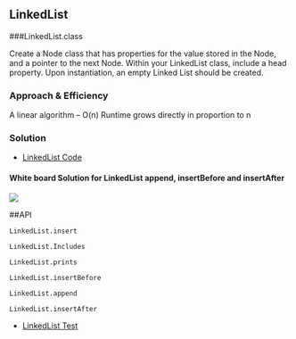 ## LinkedList
  ###LinkedList.class
  <!-- Description of the challenge -->
  Create a Node class that has properties for the value stored in the Node, and a pointer to the next Node.
  Within your LinkedList class, include a head property. Upon instantiation, an empty Linked List should be created.
  ### Approach & Efficiency
  <!-- What approach did you take? Why? What is the Big O space/time for this approach? -->
  
 
  A linear algorithm – O(n) Runtime grows directly in proportion to n
  
  ### Solution 
  - [LinkedList Code](../../src/main/java/linkedList/LinkedList.java)
  
  #### White board Solution  for LinkedList append, insertBefore and insertAfter
   ![](../images/LinkedList.jpg)
  
  
  ##API
  ```
  LinkedList.insert 
  ```
  ```
  LinkedList.Includes
   ```
  ```
  LinkedList.prints
  ```
  ```
  LinkedList.insertBefore
```
```
LinkedList.append
```
```
LinkedList.insertAfter
```
  - [LinkedList Test ](../../src/main/java/linkedList/LinkedListTest.java)